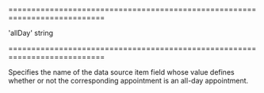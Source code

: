 <!--**
/*-------------------------------------------
    Auto-generated file. Do not modify.
-------------------------------------------

**-->
===========================================================================
<!--default-->'allDay'<!--/default-->
<!--type-->string<!--/type-->
===========================================================================

<!--shortDescription-->
Specifies the name of the data source item field whose value defines whether or not the corresponding appointment is an all-day appointment.
<!--/shortDescription-->

<!--fullDescription-->

<!--/fullDescription-->